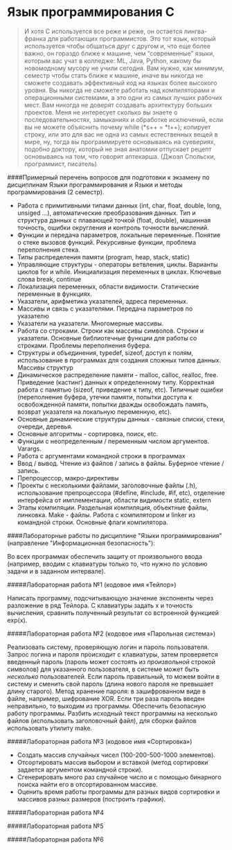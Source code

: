 # Язык программирования C

<blockquote>И хотя С используется все реже и реже, он остается лингва-франка для работающих программистов. Это тот язык, который используется чтобы общаться друг с другом и, что еще более важно, он гораздо ближе к машине, чем “современные” языки, которым вас учат в колледже: ML, Java, Python, какому бы новомодному мусору не учили сегодня. Вам нужно, как минимум, семестр чтобы стать ближе к машине, иначе вы никогда не сможете создавать эффективный код на языках более высокого уровня. Вы никогда не сможете работать над компиляторами и операционными системами, а это одни из самых лучших рабочих мест. Вам никогда не доверят создавать архитектуру больших проектов. Меня не интересует сколько вы знаете о последовательностях, замыканиях и обработке исключений, если вы не можете объяснить почему while (*s++ = *t++); копирует строку, или это для вас не одна из самых естественных вещей в мире, ну, тогда вы программируете основываясь на суевериях, подобно доктору, который не зная анатомии отпускает рецепт основываясь на том, что говорит аптекарша. (Джоэл Спольски, программист, писатель) </blockquote>

####Примерный перечень вопросов для подготовки к экзамену по дисциплинам Языки программирования и Языки и методы программирования (2 семестр).

- Работа с примитивными типами данных (int, char, float, double, long, unsiged ...), автоматические преобразования данных. Тип и структура данных с плавающей точкой (float, double), машинная точность, ошибки округления и контроль точности вычислений.
- Функции и передача параметров, локальные переменные. Понятие о стеке вызовов функций. Рекурсивные функции, проблема переполнения стека.
- Типы распределения памяти  (program, heap, stack, static)
- Управляющие структуры - операторы ветвления, циклы. Варианты циклов for и while. Инициализация переменных в циклах. Ключевые слова break, continue
- Локализация переменных, области видимости. Статические переменные в функциях.
- Указатели, арифметика указателей, адреса переменных.
- Массивы и связь с указателями. Передача параметров по указателю
- Указатели на указатели. Многомерные массивы.
- Работа со строками. Строки как массивы символов. Строки и указатели. Основные библиотечные функции для работы со строками. Проблемы переполнения буфера.
- Структуры и объединения, typedef, sizeof, доступ к полям, использование в программах для создания сложных типов данных. Массивы структур
- Динамическое распределение памяти - malloc, calloc, realloc, free. Приведение (кастинг) данных к определенному типу. Корректная работа с памятью (sizeof, приведение к типу, etc). Типичные ошибки (переполнение буфера, утечки памяти, попытки доступа к освобожденной памяти, попытки дважды освобождать память, возврат указателя на локальную переменную, etc).
- Основные динамические структуры данных - связные списки, стеки, очереди, деревья. 
- Основные алгоритмы - сортировка, поиск, etc. 
- Функции с неопределенным / переменным числом аргументов. Varargs.
- Работа с аргументами командной строки в программах
- Ввод / вывод. Чтение из файлов / запись в файлы. Буферное чтение / запись.
- Препроцессор, макро-директивы
- Проекты с несколькими файлами, заголовочные файлы (.h), использование препроцессора (#define, #include, #if, etc), отделение интерфейса от имплементации, области видимости static, extern
- Этапы компиляции. Раздельная компиляция, объектные файлы, линковка. Make - файлы. Работа с компилятором и linker из командной строки. Основные флаги компилятора.

####Лабораторные работы по дисциплине "Языки программирования" (направление "Информационная безопасность"):

Во всех программах обеспечить защиту от произвольного ввода (например, вводим с клавиатуры только то, что нужно по условию задачи и в заданном интервале). 

#####Лабораторная работа №1 (кодовое имя «Тейлор»)

Написать программу, подсчитывающую значение экспоненты через разложение в ряд Тейлора. C клавиатуры задать x и точность вычисления, сравнить полученный результат со встроенной функцией exp(x). 

#####Лабораторная работа №2 (кодовое имя «Парольная система»)

Реализовать систему, проверяющую логин и пароль пользователя. Запрос логина и пароля происходит с клавиатуры, затем проверяется введенный пароль (пароль может состоять из _произвольной_ строкой символов) для указанного пользователя, в системе может быть _несколько_ пользователей. Если пароль правильный, то можем войти в систему и сменить свой пароль (длина нового пароля не превышает длину старого). Метод хранение пароля: в зашифрованном виде в файле, например, шифрование XOR. Если три раза пароль введен неправильно, то выходим из программы. Обеспечить безопасную работу программы. Разбить исходный текст программы на несколько файлов (использовать заголовочный файл), для сборки файлов использовать утилиту make. 

#####Лабораторная работа №3 (кодовое имя «Сортировка»)

- Создать массив случайных чисел (100-200-500-1000 элементов).
- Отсортировать массив выбором и вставкой (метод сортировки задается аргументом командной строки).
- Сгенерировать много раз случайное число и с помощью бинарного поиска найти его в отсортированном массиве.
- Оценить время работы программы для разных видов сортировки и массивов разных размеров (построить графики).


#####Лабораторная работа №4


#####Лабораторная работа №5


#####Лабораторная работа №6



